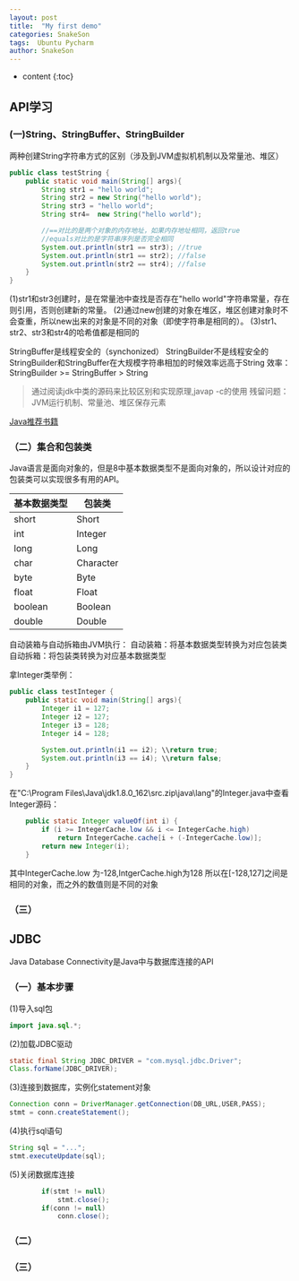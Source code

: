 ```yaml
---
layout: post
title:  "My first demo"
categories: SnakeSon
tags:  Ubuntu Pycharm 
author: SnakeSon
---
```


* content
{:toc}


## API学习

### (一)String、StringBuffer、StringBuilder

两种创建String字符串方式的区别（涉及到JVM虚拟机机制以及常量池、堆区）

```java
public class testString {
	public static void main(String[] args){
		String str1 = "hello world";
		String str2 = new String("hello world");
		String str3 = "hello world";
		String str4=  new String("hello world");

		//==对比的是两个对象的内存地址，如果内存地址相同，返回true
		//equals对比的是字符串序列是否完全相同
		System.out.println(str1 == str3); //true
		System.out.println(str1 == str2); //false
		System.out.println(str2 == str4); //false
	}
}
```

(1)str1和str3创建时，是在常量池中查找是否存在"hello world"字符串常量，存在则引用，否则创建新的常量。
(2)通过new创建的对象在堆区，堆区创建对象时不会查重，所以new出来的对象是不同的对象（即使字符串是相同的）。
(3)str1、str2、str3和str4的哈希值都是相同的

StringBuffer是线程安全的（synchonized）
StringBuilder不是线程安全的
StringBuilder和StringBuffer在大规模字符串相加的时候效率远高于String
效率：StringBuilder >= StringBuffer > String

> 通过阅读jdk中类的源码来比较区别和实现原理,javap -c的使用
> 残留问题：JVM运行机制、常量池、堆区保存元素

[Java推荐书籍](http://www.importnew.com/26932.html)

### （二）集合和包装类

Java语言是面向对象的，但是8中基本数据类型不是面向对象的，所以设计对应的包装类可以实现很多有用的API。

| 基本数据类型 | 包装类    |
| ------------ | --------- |
| short        | Short     |
| int          | Integer   |
| long         | Long      |
| char         | Character |
| byte         | Byte      |
| float        | Float     |
| boolean      | Boolean   |
| double       | Double    |

自动装箱与自动拆箱由JVM执行：
自动装箱：将基本数据类型转换为对应包装类
自动拆箱：将包装类转换为对应基本数据类型

拿Integer类举例：

```java 
public class testInteger {
	public static void main(String[] args){
		Integer i1 = 127;
		Integer i2 = 127;
		Integer i3 = 128;
		Integer i4 = 128;

		System.out.println(i1 == i2); \\return true;
		System.out.println(i3 == i4); \\return false;
	}
}
```

在"C:\Program Files\Java\jdk1.8.0_162\src.zip\java\lang"的Integer.java中查看Integer源码：

```java 
    public static Integer valueOf(int i) {
        if (i >= IntegerCache.low && i <= IntegerCache.high)
            return IntegerCache.cache[i + (-IntegerCache.low)];
        return new Integer(i);
    }
```

其中IntegerCache.low 为-128,IntgerCache.high为128
所以在[-128,127]之间是相同的对象，而之外的数值则是不同的对象

### （三）



## JDBC

Java Database Connectivity是Java中与数据库连接的API

### （一）基本步骤

(1)导入sql包

```java 
import java.sql.*;
```

(2)加载JDBC驱动

```java 
static final String JDBC_DRIVER = "com.mysql.jdbc.Driver";
Class.forName(JDBC_DRIVER);
```

(3)连接到数据库，实例化statement对象

```java 
Connection conn = DriverManager.getConnection(DB_URL,USER,PASS);
stmt = conn.createStatement();
```

(4)执行sql语句

```java 
String sql = "...";
stmt.executeUpdate(sql);
```

(5)关闭数据库连接

```java 
 		if(stmt != null)
			stmt.close();
		if(conn != null)
			conn.close();
```

### （二）

### （三）

